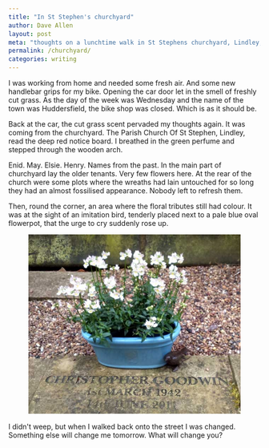 ```yaml
---
title: "In St Stephen's churchyard"
author: Dave Allen
layout: post
meta: "thoughts on a lunchtime walk in St Stephens churchyard, Lindley, Huddersfield"
permalink: /churchyard/
categories: writing
---
```


I was working from home and needed some fresh air. And some new handlebar grips for my
bike. Opening the car door let in the smell of freshly cut grass. As the day of the
week was Wednesday and the name of the town was Huddersfield, the bike shop was
closed. Which is as it should be.

Back at the car, the cut grass scent pervaded my thoughts again. It was coming from
the churchyard. The Parish Church Of St Stephen, Lindley, read the deep red notice
board. I breathed in the green perfume and stepped through the wooden arch.

Enid. May. Elsie. Henry. Names from the past. In the main part of churchyard lay the
older tenants. Very few flowers here. At the rear of the church were some plots where
the wreaths had lain untouched for so long they had an almost fossilised appearance.
Nobody left to refresh them. 

Then, round the corner, an area where the floral tributes still had colour. It was at
the sight of an imitation bird, tenderly placed next to a pale blue oval flowerpot,
that the urge to cry suddenly rose up.

<figure><img src="../images/st-stephens-wren.jpg"></figure>

I didn't weep, but when I walked back onto the street I was changed. Something else
will change me tomorrow. What will change you?
